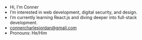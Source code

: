 - Hi, I’m Conner
-  I’m interested in web development, digital security, and design.
-  I’m currently learning React.js and diving deeper into full-stack development.
-  connercharlesjordan@gmail.com
-  Pronouns: He/Him

<!---
cjordan223/cjordan223 is a ✨ special ✨ repository because its `README.md` (this file) appears on your GitHub profile.
You can click the Preview link to take a look at your changes.
--->
